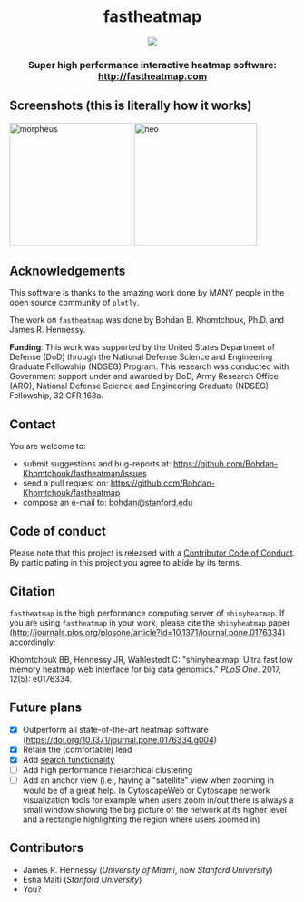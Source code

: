<div align="center">

# fastheatmap

<img src="https://user-images.githubusercontent.com/9893806/29197364-d2bc7e14-7e08-11e7-9779-8861d0bb4431.png">

### Super high performance interactive heatmap software: http://fastheatmap.com


</div>


## Screenshots (this is literally how it works)

<img width="216" alt="morpheus" src="https://cloud.githubusercontent.com/assets/9893806/20548624/1a2f1a38-b0f3-11e6-843c-edc6e7a0d007.png">
<img width="216" alt="neo" src="https://cloud.githubusercontent.com/assets/9893806/20548629/1cd1f88c-b0f3-11e6-8e84-61dbacf40c90.png">

## Acknowledgements

This software is thanks to the amazing work done by MANY people in the open source community of `plotly`.

The work on `fastheatmap` was done by Bohdan B. Khomtchouk, Ph.D. and James R. Hennessy.


**Funding**: This work was supported by the United States Department of Defense (DoD) through the National Defense Science and Engineering Graduate Fellowship (NDSEG) Program. This research was conducted with Government support under and awarded by DoD, Army Research Office (ARO), National Defense Science and Engineering Graduate (NDSEG) Fellowship, 32 CFR 168a.  


## Contact

You are welcome to:

* submit suggestions and bug-reports at: <https://github.com/Bohdan-Khomtchouk/fastheatmap/issues>
* send a pull request on: <https://github.com/Bohdan-Khomtchouk/fastheatmap>
* compose an e-mail to: <bohdan@stanford.edu>


## Code of conduct

Please note that this project is released with a [Contributor Code of Conduct](CONDUCT.md). By participating in this project you agree to abide by its terms.


## Citation
`fastheatmap` is the high performance computing server of `shinyheatmap`.  If you are using `fastheatmap` in your work, please cite the `shinyheatmap` paper (http://journals.plos.org/plosone/article?id=10.1371/journal.pone.0176334) accordingly:

Khomtchouk BB, Hennessy JR, Wahlestedt C: "shinyheatmap: Ultra fast low memory heatmap web interface for big data genomics."  <i>PLoS One</i>.  2017, 12(5): e0176334.  

## Future plans

- [x] Outperform all state-of-the-art heatmap software (https://doi.org/10.1371/journal.pone.0176334.g004)
- [x] Retain the (comfortable) lead
- [x] Add [search functionality](https://github.com/Bohdan-Khomtchouk/fastheatmap/issues/6)
- [ ] Add high performance hierarchical clustering
- [ ] Add an anchor view (i.e., having a "satellite" view when zooming in would be of a great help.  In CytoscapeWeb or Cytoscape network visualization tools for example when users zoom in/out there is always a small window showing the big picture of the network at its higher level and a rectangle highlighting the region where users zoomed in)

## Contributors
* James R. Hennessy (*University of Miami*, now *Stanford University*)
* Esha Maiti (*Stanford University*)
* You?
